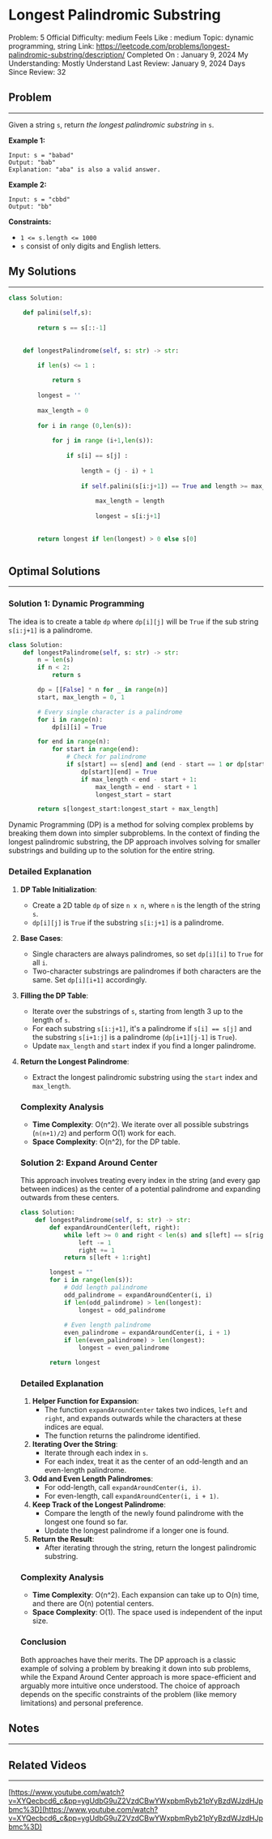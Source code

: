 # Longest Palindromic Substring

Problem: 5
Official Difficulty: medium
Feels Like : medium
Topic: dynamic programming, string
Link: https://leetcode.com/problems/longest-palindromic-substring/description/
Completed On : January 9, 2024
My Understanding: Mostly Understand
Last Review: January 9, 2024
Days Since Review: 32

## Problem

---

Given a string `s`, return *the longest* *palindromic* *substring* in `s`.

**Example 1:**

```
Input: s = "babad"
Output: "bab"
Explanation: "aba" is also a valid answer.

```

**Example 2:**

```
Input: s = "cbbd"
Output: "bb"

```

**Constraints:**

- `1 <= s.length <= 1000`
- `s` consist of only digits and English letters.

## My Solutions

---

```python
class Solution:
    
    def palini(self,s): 
        
        return s == s[::-1]
 
    
    def longestPalindrome(self, s: str) -> str:

        if len(s) <= 1 :
            
            return s 
 
        longest = ''
        
        max_length = 0
            
        for i in range (0,len(s)): 
            
            for j in range (i+1,len(s)):
                
                if s[i] == s[j] : 
                    
                    length = (j - i) + 1
                
                    if self.palini(s[i:j+1]) == True and length >= max_length : 
                        
                        max_length = length
                        
                        longest = s[i:j+1]
    
        
        return longest if len(longest) > 0 else s[0]
```

```python

```

## Optimal Solutions

---

### Solution 1: Dynamic Programming

The idea is to create a table `dp` where `dp[i][j]` will be `True` if the sub string `s[i:j+1]` is a palindrome.

```python
class Solution:
    def longestPalindrome(self, s: str) -> str:
        n = len(s)
        if n < 2:
            return s

        dp = [[False] * n for _ in range(n)]
        start, max_length = 0, 1

        # Every single character is a palindrome
        for i in range(n):
            dp[i][i] = True

        for end in range(n):
            for start in range(end):
                # Check for palindrome
                if s[start] == s[end] and (end - start == 1 or dp[start + 1][end - 1]):
                    dp[start][end] = True
                    if max_length < end - start + 1:
                        max_length = end - start + 1
                        longest_start = start

        return s[longest_start:longest_start + max_length]
```

Dynamic Programming (DP) is a method for solving complex problems by breaking them down into simpler subproblems. In the context of finding the longest palindromic substring, the DP approach involves solving for smaller substrings and building up to the solution for the entire string.

### Detailed Explanation

1. **DP Table Initialization**:
    - Create a 2D table `dp` of size `n x n`, where `n` is the length of the string `s`.
    - `dp[i][j]` is `True` if the substring `s[i:j+1]` is a palindrome.
2. **Base Cases**:
    - Single characters are always palindromes, so set `dp[i][i]` to `True` for all `i`.
    - Two-character substrings are palindromes if both characters are the same. Set `dp[i][i+1]` accordingly.
3. **Filling the DP Table**:
    - Iterate over the substrings of `s`, starting from length 3 up to the length of `s`.
    - For each substring `s[i:j+1]`, it's a palindrome if `s[i] == s[j]` and the substring `s[i+1:j]` is a palindrome (`dp[i+1][j-1]` is `True`).
    - Update `max_length` and `start` index if you find a longer palindrome.
4. **Return the Longest Palindrome**:
    - Extract the longest palindromic substring using the `start` index and `max_length`.
    
    ### Complexity Analysis
    
    - **Time Complexity**: O(n^2). We iterate over all possible substrings (`n(n+1)/2`) and perform O(1) work for each.
    - **Space Complexity**: O(n^2), for the DP table.
    
    ### Solution 2: Expand Around Center
    
    This approach involves treating every index in the string (and every gap between indices) as the center of a potential palindrome and expanding outwards from these centers.
    
    ```python
    class Solution:
        def longestPalindrome(self, s: str) -> str:
            def expandAroundCenter(left, right):
                while left >= 0 and right < len(s) and s[left] == s[right]:
                    left -= 1
                    right += 1
                return s[left + 1:right]
    
            longest = ""
            for i in range(len(s)):
                # Odd length palindrome
                odd_palindrome = expandAroundCenter(i, i)
                if len(odd_palindrome) > len(longest):
                    longest = odd_palindrome
                
                # Even length palindrome
                even_palindrome = expandAroundCenter(i, i + 1)
                if len(even_palindrome) > len(longest):
                    longest = even_palindrome
    
            return longest
    ```
    
    ### Detailed Explanation
    
    1. **Helper Function for Expansion**:
        - The function `expandAroundCenter` takes two indices, `left` and `right`, and expands outwards while the characters at these indices are equal.
        - The function returns the palindrome identified.
    2. **Iterating Over the String**:
        - Iterate through each index in `s`.
        - For each index, treat it as the center of an odd-length and an even-length palindrome.
    3. **Odd and Even Length Palindromes**:
        - For odd-length, call `expandAroundCenter(i, i)`.
        - For even-length, call `expandAroundCenter(i, i + 1)`.
    4. **Keep Track of the Longest Palindrome**:
        - Compare the length of the newly found palindrome with the longest one found so far.
        - Update the longest palindrome if a longer one is found.
    5. **Return the Result**:
        - After iterating through the string, return the longest palindromic substring.
    
    ### Complexity Analysis
    
    - **Time Complexity**: O(n^2). Each expansion can take up to O(n) time, and there are O(n) potential centers.
    - **Space Complexity**: O(1). The space used is independent of the input size.
    
    ### Conclusion
    
    Both approaches have their merits. The DP approach is a classic example of solving a problem by breaking it down into sub problems, while the Expand Around Center approach is more space-efficient and arguably more intuitive once understood. The choice of approach depends on the specific constraints of the problem (like memory limitations) and personal preference.
    

## Notes

---

 

## Related Videos

---

[https://www.youtube.com/watch?v=XYQecbcd6_c&pp=ygUdbG9uZ2VzdCBwYWxpbmRyb21pYyBzdWJzdHJpbmc%3D](https://www.youtube.com/watch?v=XYQecbcd6_c&pp=ygUdbG9uZ2VzdCBwYWxpbmRyb21pYyBzdWJzdHJpbmc%3D)